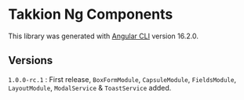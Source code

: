 # Takkion Ng Components

This library was generated with [Angular CLI](https://github.com/angular/angular-cli) version 16.2.0.

## Versions

`1.0.0-rc.1` : First release, `BoxFormModule`, `CapsuleModule`, `FieldsModule`, `LayoutModule`, `ModalService` & `ToastService` added.
